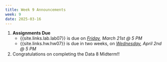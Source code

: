 ```yaml
---
title: Week 9 Announcements
week: 9
date: 2025-03-16
---
```


1. **Assignments Due**
    * {{site.links.lab.lab07}} is due on *<u>Friday</u>, March 21st @ 5 PM*
    * {{site.links.hw.hw07}} is due in two weeks, on *<u>Wednesday</u>, April 2nd @ 5 PM*
2. Congratulations on completing the Data 8 Midterm!!
